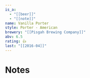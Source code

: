 ```yaml
---
is_a:
  - "[[beer]]"
  - "[[note]]"
name: Vanilla Porter
style: Porter - American
brewery: "[[Pisgah Brewing Company]]"
abv: 6.5
rating: 👍
last: "[[2016-04]]"
---
```

# Notes

